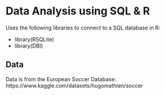 <h1>Data Analysis using SQL & R</h1>
<p>Uses the following libraries to connect to a SQL database in R:</p>
<ul>
<li>library(RSQLite)</li>
<li>library(DBI)</li>
</ul>
<h2>Data</h2>
<p>Data is from the European Soccer Database: https://www.kaggle.com/datasets/hugomathien/soccer </p>
